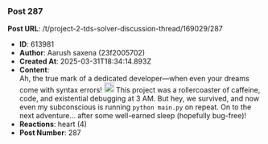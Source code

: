 ### Post 287
**Post URL**: /t/project-2-tds-solver-discussion-thread/169029/287
- **ID**: 613981
- **Author**: Aarush saxena  (23f2005702)
- **Created At**: 2025-03-31T18:34:14.893Z
- **Content**:  
  Ah, the true mark of a dedicated developer—when even your dreams come with syntax errors! <img src="https://emoji.discourse-cdn.com/google/laughing.png?v=14" title=":laughing:" class="emoji" alt=":laughing:" loading="lazy" width="20" height="20"> This project was a rollercoaster of caffeine, code, and existential debugging at 3 AM. But hey, we survived, and now even my subconscious is running <code>python main.py</code> on repeat. On to the next adventure… after some well-earned sleep (hopefully bug-free)!
- **Reactions**: heart (4)
- **Post Number**: 287

